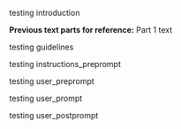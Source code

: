 testing introduction

**Previous text parts for reference:**
Part 1 text

testing guidelines

testing instructions_preprompt

testing user_preprompt

testing user_prompt

testing user_postprompt